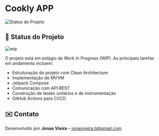 # Cookly APP

![Status do Projeto](https://img.shields.io/badge/status-em%20desenvolvimento-yellow)

## 🚧 Status do Projeto

![wip](https://www.sixsigmatrainingfree.com/uploads/2/1/7/9/21795380/work-in-progress-wip.jpg)

O projeto está em estágio de Work In Progress (WIP). As principais tarefas em andamento incluem:

- Estruturação do projeto com Clean Architecture
- Implementação de MVVM
- Jetpack Compose
- Comunicação com API REST
- Construção de testes unitários e de instrumentação
- GitHub Actions para CI/CD

## ✉️ Contato

Desenvolvido por **Jonas Vieira** – [jonasvieira.ti@gmail.com](mailto\:jonasvieira.ti@gmail.com)
